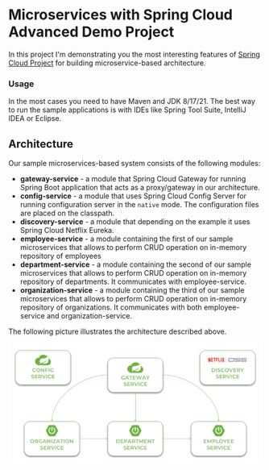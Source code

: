 # Microservices with Spring Cloud Advanced Demo Project 

In this project I'm demonstrating you the most interesting features of [Spring Cloud Project](https://spring.io/projects/spring-cloud) for building microservice-based architecture.

### Usage

In the most cases you need to have Maven and JDK 8/17/21. The best way to run the sample applications is with IDEs like Spring Tool Suite, IntelliJ IDEA or Eclipse.  

## Architecture

Our sample microservices-based system consists of the following modules:
- **gateway-service** - a module that Spring Cloud Gateway for running Spring Boot application that acts as a proxy/gateway in our architecture.
- **config-service** - a module that uses Spring Cloud Config Server for running configuration server in the `native` mode. The configuration files are placed on the classpath.
- **discovery-service** - a module that depending on the example it uses Spring Cloud Netflix Eureka.
- **employee-service** - a module containing the first of our sample microservices that allows to perform CRUD operation on in-memory repository of employees
- **department-service** - a module containing the second of our sample microservices that allows to perform CRUD operation on in-memory repository of departments. It communicates with employee-service. 
- **organization-service** - a module containing the third of our sample microservices that allows to perform CRUD operation on in-memory repository of organizations. It communicates with both employee-service and organization-service.

The following picture illustrates the architecture described above.

<img src="./spring-cloud-1.png" title="Architecture"><br/>

